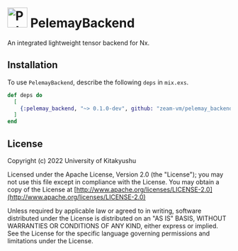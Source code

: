 <h1><img src="https://github.com/zeam-vm/pelemay_backend/raw/main/Pelemay.png" alt="Pelemay" width="45"> PelemayBackend</h1>

An integrated lightweight tensor backend for Nx.

## Installation

To use `PelemayBackend`, describe the following `deps` in `mix.exs`.

```elixir
def deps do
  [
    {:pelemay_backend, "~> 0.1.0-dev", github: "zeam-vm/pelemay_backend", branch: "main"}
  ]
end
```

## License

Copyright (c) 2022 University of Kitakyushu

Licensed under the Apache License, Version 2.0 (the "License");
you may not use this file except in compliance with the License.
You may obtain a copy of the License at [http://www.apache.org/licenses/LICENSE-2.0](http://www.apache.org/licenses/LICENSE-2.0)

Unless required by applicable law or agreed to in writing, software
distributed under the License is distributed on an "AS IS" BASIS,
WITHOUT WARRANTIES OR CONDITIONS OF ANY KIND, either express or implied.
See the License for the specific language governing permissions and
limitations under the License.
